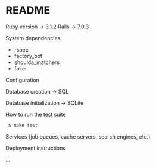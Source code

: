 # README

Ruby version -> 3.1.2
Rails -> 7.0.3

System dependencies

- rspec
- factory_bot
- shoulda_matchers
- faker

Configuration

Database creation -> SQL

Database initialization -> SQLite

How to run the test suite

```sh
 $ make test
```

Services (job queues, cache servers, search engines, etc.)

Deployment instructions

...
